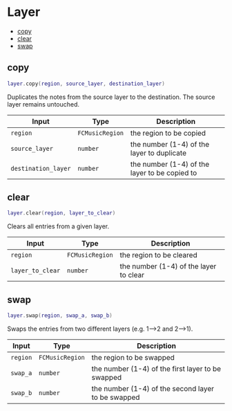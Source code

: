 # Layer

- [copy](#copy)
- [clear](#clear)
- [swap](#swap)

## copy

```lua
layer.copy(region, source_layer, destination_layer)
```


Duplicates the notes from the source layer to the destination. The source layer remains untouched.


| Input | Type | Description |
| ----- | ---- | ----------- |
| `region` | `FCMusicRegion` | the region to be copied |
| `source_layer` | `number` | the number (1-4) of the layer to duplicate |
| `destination_layer` | `number` | the number (1-4) of the layer to be copied to |

## clear

```lua
layer.clear(region, layer_to_clear)
```


Clears all entries from a given layer.


| Input | Type | Description |
| ----- | ---- | ----------- |
| `region` | `FCMusicRegion` | the region to be cleared |
| `layer_to_clear` | `number` | the number (1-4) of the layer to clear |

## swap

```lua
layer.swap(region, swap_a, swap_b)
```


Swaps the entries from two different layers (e.g. 1-->2 and 2-->1).


| Input | Type | Description |
| ----- | ---- | ----------- |
| `region` | `FCMusicRegion` | the region to be swapped |
| `swap_a` | `number` | the number (1-4) of the first layer to be swapped |
| `swap_b` | `number` | the number (1-4) of the second layer to be swapped |
